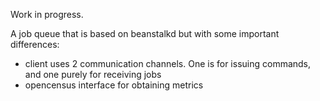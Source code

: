 
Work in progress.

A job queue that is based on beanstalkd but with some important differences:

- client uses 2 communication channels. One is for issuing commands, and one purely for receiving jobs
- opencensus interface for obtaining metrics
